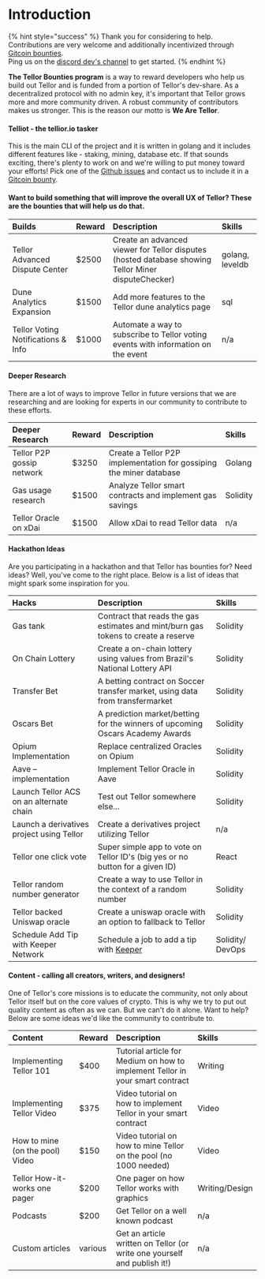 # Introduction



{% hint style="success" %}
Thank you for considering to help.  
Contributions are very welcome and additionally incentivized through [Gitcoin bounties](https://gitcoin.co/tellor-io).   
Ping us on the [discord dev's channel](https://discord.gg/2rw2wQ38) to get started.
{% endhint %}

**The Tellor Bounties program** is a way to reward developers who help us build out Tellor and is funded from a portion of Tellor's dev-share.   As a decentralized protocol with no admin key, it's important that Tellor grows more and more community driven.  A robust community of contributors makes us stronger.  This is the reason our motto is **We Are Tellor**.



#### Telliot - the tellior.io tasker

This is the main CLI of the project and it is written in golang and it includes different features like - staking, mining, database etc. If that sounds exciting, there's plenty to work on and we're willing to put money toward your efforts!  Pick one of the [Github issues](https://github.com/tellor-io/telliot/issues?q=is%3Aissue+is%3Aopen) and contact us to include it in a [Gitcoin bounty](https://gitcoin.co/tellor-io).

#### Want to build something that will improve the overall UX of Tellor?  These are the bounties that will help us do that.

| Builds | Reward | Description | Skills |
| :--- | :--- | :--- | :--- |
| Tellor Advanced Dispute Center | $2500 | Create an advanced viewer for Tellor disputes \(hosted database showing Tellor Miner disputeChecker\) | golang, leveldb |
| Dune Analytics Expansion | $1500 | Add more features to the Tellor dune analytics page | sql |
| Tellor Voting Notifications & Info | $1000 | Automate a way to subscribe to Tellor voting events with information on the event | n/a |

#### Deeper Research

There are a lot of ways to improve Tellor in future versions that we are researching and are looking for experts in our community to contribute to these efforts.

| Deeper Research | Reward | Description | Skills |
| :--- | :--- | :--- | :--- |
| Tellor P2P gossip network | $3250 | Create a Tellor P2P implementation for gossiping the miner database | Golang |
| Gas usage research | $1500 | Analyze Tellor smart contracts and implement gas savings | Solidity |
| Tellor Oracle on xDai | $1500 | Allow xDai to read Tellor data | n/a |

#### Hackathon Ideas

Are you participating in a hackathon and that Tellor has bounties for? Need ideas? Well, you've come to the right place. Below is a list of ideas that might spark some inspiration for you.

| Hacks | Description | Skills |
| :--- | :--- | :--- |
| Gas tank | Contract that reads the gas estimates and mint/burn gas tokens to create a reserve | Solidity |
| On Chain Lottery | Create a on-chain lottery using values from Brazil's National Lottery API | Solidity |
| Transfer Bet | A betting contract on Soccer transfer market, using data from transfermarket | Solidity |
| Oscars Bet | A prediction market/betting for the winners of upcoming Oscars Academy Awards | Solidity |
| Opium Implementation | Replace centralized Oracles on Opium | Solidity |
| Aave – implementation | Implement Tellor Oracle in Aave | Solidity |
| Launch Tellor ACS on an alternate chain | Test out Tellor somewhere else... | Solidity |
| Launch a derivatives project using Tellor | Create a derivatives project utilizing Tellor | n/a |
| Tellor one click vote | Super simple app to vote on Tellor ID's \(big yes or no button for a given ID\) | React |
| Tellor random number generator | Create a way to use Tellor in the context of a random number | Solidity |
| Tellor backed Uniswap oracle | Create a uniswap oracle with an option to fallback to Tellor | Solidity |
| Schedule Add Tip with Keeper Network | Schedule a job to add a tip with [Keeper](https://github.com/keep3r-network/keep3r.network) | Solidity/ DevOps |

#### Content - calling all creators, writers, and designers!

One of Tellor's core missions is to educate the community, not only about Tellor itself but on the core values of crypto. This is why we try to put out quality content as often as we can. But we can't do it alone. Want to help? Below are some ideas we'd like the community to contribute to.

| Content | Reward | Description | Skills |
| :--- | :--- | :--- | :--- |
| Implementing Tellor 101 | $400 | Tutorial article for Medium on how to implement Tellor in your smart contract | Writing |
| Implementing Tellor Video | $375 | Video tutorial on how to implement Tellor in your smart contract | Video |
| How to mine \(on the pool\) Video | $150 | Video tutorial on how to mine Tellor on the pool \(no 1000 needed\) | Video |
| Tellor How-it-works one pager | $200 | One pager on how Tellor works with graphics | Writing/Design |
| Podcasts | $200 | Get Tellor on a well known podcast | n/a |
| Custom articles | various | Get an article written on Tellor \(or write one yourself and publish it!\) | n/a |



